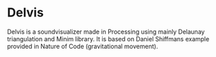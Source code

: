 # Delvis

Delvis is a soundvisualizer made in Processing using mainly Delaunay triangulation and Minim library. It is based on Daniel Shiffmans example provided in Nature of Code (gravitational movement).